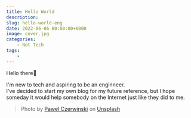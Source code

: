 ```yaml
---
title: Hello World
description: 
slug: hello-world-eng
date: 2022-06-06 00:00:00+0000
image: cover.jpg
categories:
    - Not Tech
tags:
    - 
---
```


Hello there👋  

I'm new to tech and aspiring to be an enginneer.  
I've decided to start my own blog for my future reference, but I hope someday it would help somebody on the Internet just like they did to me.  


> Photo by [Pawel Czerwinski](https://unsplash.com/@pawel_czerwinski) on [Unsplash](https://unsplash.com/)